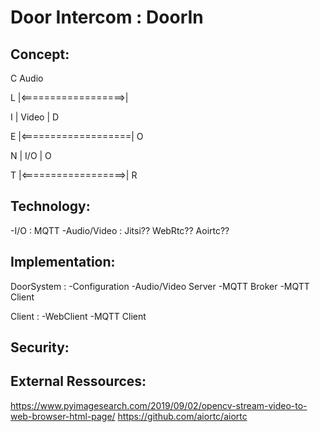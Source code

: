 # Door Intercom : DoorIn


Concept:
--------

C 	     Audio		

L |<==================>| 

I |	     Video	       | D

E |<===================| O

N |	      I/O	         | O

T |<==================>| R

Technology: 
-----------
-I/O : MQTT
-Audio/Video : Jitsi?? WebRtc?? Aoirtc??

Implementation:
--------------
DoorSystem : 
  -Configuration
  -Audio/Video Server
  -MQTT Broker
  -MQTT Client

Client :
  -WebClient
  -MQTT Client 
  

Security:
---------


External Ressources:
--------------------
https://www.pyimagesearch.com/2019/09/02/opencv-stream-video-to-web-browser-html-page/
https://github.com/aiortc/aiortc
